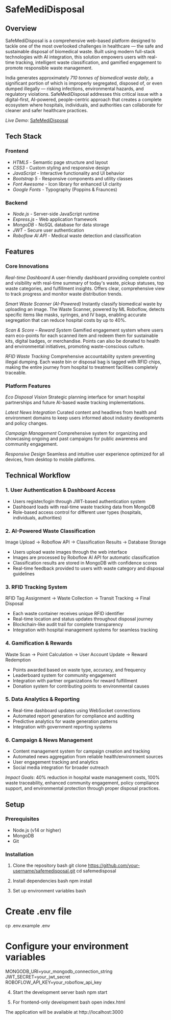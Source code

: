 # SafeMediDisposal

## Overview

SafeMediDisposal is a comprehensive web-based platform designed to tackle one of the most overlooked challenges in healthcare — the safe and sustainable disposal of biomedical waste. Built using modern full-stack technologies with AI integration, this solution empowers users with real-time tracking, intelligent waste classification, and gamified engagement to promote responsible waste management.

India generates approximately *710 tonnes of biomedical waste daily*, a significant portion of which is improperly segregated, disposed of, or even dumped illegally — risking infections, environmental hazards, and regulatory violations. SafeMediDisposal addresses this critical issue with a digital-first, AI-powered, people-centric approach that creates a complete ecosystem where hospitals, individuals, and authorities can collaborate for cleaner and safer healthcare practices.

*Live Demo*: [SafeMediDisposal](https://safemedidisposal1.netlify.app/)

## Tech Stack

### Frontend
- *HTML5* - Semantic page structure and layout
- *CSS3* - Custom styling and responsive design  
- *JavaScript* - Interactive functionality and UI behavior
- *Bootstrap 5* - Responsive components and utility classes
- *Font Awesome* - Icon library for enhanced UI clarity
- *Google Fonts* - Typography (Poppins & Fraunces)

### Backend
- *Node.js* - Server-side JavaScript runtime
- *Express.js* - Web application framework
- *MongoDB* - NoSQL database for data storage
- *JWT* - Secure user authentication
- *Roboflow AI API* - Medical waste detection and classification


## Features

### Core Innovations

*Real-time Dashboard*
A user-friendly dashboard providing complete control and visibility with real-time summary of today's waste, pickup statuses, top waste categories, and fulfillment insights. Offers clear, comprehensive view to track progress and monitor waste distribution trends.

*Smart Waste Scanner (AI-Powered)*
Instantly classify biomedical waste by uploading an image. The Waste Scanner, powered by ML Roboflow, detects specific items like masks, syringes, and IV bags, enabling accurate segregation that can reduce hospital costs by up to 40%.

*Scan & Score – Reward System*
Gamified engagement system where users earn eco-points for each scanned item and redeem them for sustainable kits, digital badges, or merchandise. Points can also be donated to health and environmental initiatives, promoting waste-conscious culture.

*RFID Waste Tracking*
Comprehensive accountability system preventing illegal dumping. Each waste bin or disposal bag is tagged with RFID chips, making the entire journey from hospital to treatment facilities completely traceable.

### Platform Features

*Eco Disposal Vision*
Strategic planning interface for smart hospital partnerships and future AI-based waste tracking implementations.

*Latest News Integration*
Curated content and headlines from health and environment domains to keep users informed about industry developments and policy changes.

*Campaign Management*
Comprehensive system for organizing and showcasing ongoing and past campaigns for public awareness and community engagement.

*Responsive Design*
Seamless and intuitive user experience optimized for all devices, from desktop to mobile platforms.

## Technical Workflow

### 1. User Authentication & Dashboard Access
- Users register/login through JWT-based authentication system
- Dashboard loads with real-time waste tracking data from MongoDB
- Role-based access control for different user types (hospitals, individuals, authorities)

### 2. AI-Powered Waste Classification

Image Upload → Roboflow API → Classification Results → Database Storage

- Users upload waste images through the web interface
- Images are processed by Roboflow AI API for automatic classification
- Classification results are stored in MongoDB with confidence scores
- Real-time feedback provided to users with waste category and disposal guidelines

### 3. RFID Tracking System

RFID Tag Assignment → Waste Collection → Transit Tracking → Final Disposal

- Each waste container receives unique RFID identifier
- Real-time location and status updates throughout disposal journey
- Blockchain-like audit trail for complete transparency
- Integration with hospital management systems for seamless tracking

### 4. Gamification & Rewards

Waste Scan → Point Calculation → User Account Update → Reward Redemption

- Points awarded based on waste type, accuracy, and frequency
- Leaderboard system for community engagement
- Integration with partner organizations for reward fulfillment
- Donation system for contributing points to environmental causes

### 5. Data Analytics & Reporting
- Real-time dashboard updates using WebSocket connections
- Automated report generation for compliance and auditing
- Predictive analytics for waste generation patterns
- Integration with government reporting systems

### 6. Campaign & News Management
- Content management system for campaign creation and tracking
- Automated news aggregation from reliable health/environment sources
- User engagement tracking and analytics
- Social media integration for broader outreach

*Impact Goals*: 40% reduction in hospital waste management costs, 100% waste traceability, enhanced community engagement, policy compliance support, and environmental protection through proper disposal practices.

## Setup

### Prerequisites
- Node.js (v14 or higher)
- MongoDB
- Git

### Installation

1. Clone the repository
bash
git clone https://github.com/your-username/safemedisposal.git
cd safemedisposal


2. Install dependencies
bash
npm install


3. Set up environment variables
bash
# Create .env file
cp .env.example .env

# Configure your environment variables
MONGODB_URI=your_mongodb_connection_string
JWT_SECRET=your_jwt_secret
ROBOFLOW_API_KEY=your_roboflow_api_key


4. Start the development server
bash
npm start


5. For frontend-only development
bash
open index.html


The application will be available at http://localhost:3000


